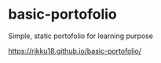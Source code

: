# basic-portofolio
Simple, static portofolio for learning purpose

https://rikku18.github.io/basic-portofolio/
